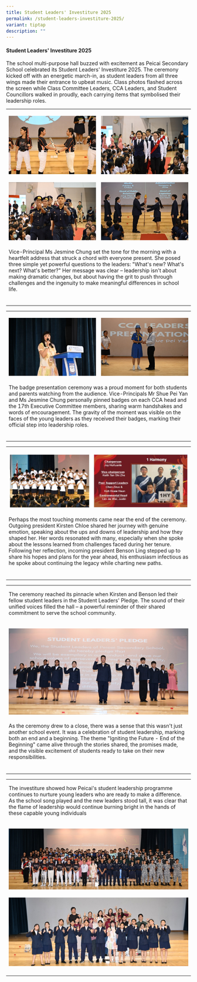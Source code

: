```yaml
---
title: Student Leaders' Investiture 2025
permalink: /student-leaders-investiture-2025/
variant: tiptap
description: ""
---
```

<h4><strong>Student Leaders' Investiture 2025</strong></h4>
<p>The school multi-purpose hall buzzed with excitement as Peicai Secondary
School celebrated its Student Leaders' Investiture 2025. The ceremony kicked
off with an energetic march-in, as student leaders from all three wings
made their entrance to upbeat music. Class photos flashed across the screen
while Class Committee Leaders, CCA Leaders, and Student Councillors walked
in proudly, each carrying items that symbolised their leadership roles.</p>
<table style="minWidth: 50px">
<colgroup>
<col>
<col>
</colgroup>
<tbody>
<tr>
<th rowspan="1" colspan="1">
<p></p>
<div class="isomer-image-wrapper">
<img style="width: 100%" height="auto" width="100%" alt="" src="/images/Announcement/Investiture_2025_1.jpg">
</div>
</th>
<th rowspan="1" colspan="1">
<p></p>
<div class="isomer-image-wrapper">
<img style="width: 100%" height="auto" width="100%" alt="" src="/images/Announcement/Investiture_2025_2.jpg">
</div>
</th>
</tr>
<tr>
<td rowspan="1" colspan="1">
<p></p>
<div class="isomer-image-wrapper">
<img style="width: 100%" height="auto" width="100%" alt="" src="/images/Announcement/Investiture_2025_3.jpg">
</div>
</td>
<td rowspan="1" colspan="1">
<p></p>
<div class="isomer-image-wrapper">
<img style="width: 100%" height="auto" width="100%" alt="" src="/images/Announcement/Investiture_2025_4.jpg">
</div>
</td>
</tr>
<tr>
<td rowspan="1" colspan="2">
<p>Vice-Principal Ms Jesmine Chung set the tone for the morning with a heartfelt
address that struck a chord with everyone present. She posed three simple
yet powerful questions to the leaders: "What's new? What's next? What's
better?" Her message was clear – leadership isn't about making dramatic
changes, but about having the grit to push through challenges and the ingenuity
to make meaningful differences in school life.</p>
</td>
</tr>
<tr>
<td rowspan="1" colspan="2">
<p></p>
</td>
</tr>
</tbody>
</table>
<p></p>
<table style="minWidth: 50px">
<colgroup>
<col>
<col>
</colgroup>
<tbody>
<tr>
<th rowspan="1" colspan="1">
<p></p>
<div class="isomer-image-wrapper">
<img style="width: 100%" height="auto" width="100%" alt="" src="/images/Announcement/Investiture_2025_5.jpg">
</div>
</th>
<th rowspan="1" colspan="1">
<p></p>
<div class="isomer-image-wrapper">
<img style="width: 100%" height="auto" width="100%" alt="" src="/images/Announcement/Investiture_2025_6.jpg">
</div>
</th>
</tr>
<tr>
<td rowspan="1" colspan="2">
<p>The badge presentation ceremony was a proud moment for both students and
parents watching from the audience. Vice-Principals Mr Shue Pei Yan and
Ms Jesmine Chung personally pinned badges on each CCA head and the 17th
Executive Committee members, sharing warm handshakes and words of encouragement.
The gravity of the moment was visible on the faces of the young leaders
as they received their badges, marking their official step into leadership
roles.</p>
</td>
</tr>
<tr>
<td rowspan="1" colspan="2">
<p></p>
</td>
</tr>
</tbody>
</table>
<p></p>
<table style="minWidth: 50px">
<colgroup>
<col>
<col>
</colgroup>
<tbody>
<tr>
<th rowspan="1" colspan="2">
<p></p>
<div class="isomer-image-wrapper">
<img style="width: 100%" height="auto" width="100%" alt="" src="/images/Announcement/Investiture_2025_12.jpg">
</div>
</th>
</tr>
<tr>
<td rowspan="1" colspan="2">
<p>Perhaps the most touching moments came near the end of the ceremony. Outgoing
president Kirsten Chloe shared her journey with genuine emotion, speaking
about the ups and downs of leadership and how they shaped her. Her words
resonated with many, especially when she spoke about the lessons learned
from challenges faced during her tenure. Following her reflection, incoming
president Benson Ling stepped up to share his hopes and plans for the year
ahead, his enthusiasm infectious as he spoke about continuing the legacy
while charting new paths.</p>
</td>
</tr>
<tr>
<td rowspan="1" colspan="2">
<p></p>
</td>
</tr>
</tbody>
</table>
<p></p>
<table style="minWidth: 50px">
<colgroup>
<col>
<col>
</colgroup>
<tbody>
<tr>
<td rowspan="1" colspan="2">
<p>The ceremony reached its pinnacle when Kirsten and Benson led their fellow
student leaders in the Student Leaders' Pledge. The sound of their unified
voices filled the hall – a powerful reminder of their shared commitment
to serve the school community.</p>
</td>
</tr>
<tr>
<td rowspan="1" colspan="2">
<p></p>
<div class="isomer-image-wrapper">
<img style="width: 100%" height="auto" width="100%" alt="" src="/images/Announcement/Investiture_2025_9.jpg">
</div>
</td>
</tr>
<tr>
<td rowspan="1" colspan="2">
<p>As the ceremony drew to a close, there was a sense that this wasn't just
another school event. It was a celebration of student leadership, marking
both an end and a beginning. The theme "Igniting the Future - End of the
Beginning" came alive through the stories shared, the promises made, and
the visible excitement of students ready to take on their new responsibilities.</p>
</td>
</tr>
<tr>
<td rowspan="1" colspan="2">
<p></p>
</td>
</tr>
</tbody>
</table>
<p></p>
<table style="minWidth: 50px">
<colgroup>
<col>
<col>
</colgroup>
<tbody>
<tr>
<td rowspan="1" colspan="2">
<p>The investiture showed how Peicai's student leadership programme continues
to nurture young leaders who are ready to make a difference. As the school
song played and the new leaders stood tall, it was clear that the flame
of leadership would continue burning bright in the hands of these capable
young individuals</p>
</td>
</tr>
<tr>
<td rowspan="1" colspan="2">
<p></p>
<div class="isomer-image-wrapper">
<img style="width: 100%" height="auto" width="100%" alt="" src="/images/Announcement/Investiture_2025_10.jpg">
</div>
</td>
</tr>
<tr>
<td rowspan="1" colspan="2">
<p></p>
<div class="isomer-image-wrapper">
<img style="width: 100%" height="auto" width="100%" alt="" src="/images/Announcement/Investiture_2025_11.jpg">
</div>
</td>
</tr>
<tr>
<td rowspan="1" colspan="2">
<p></p>
</td>
</tr>
</tbody>
</table>
<p></p>